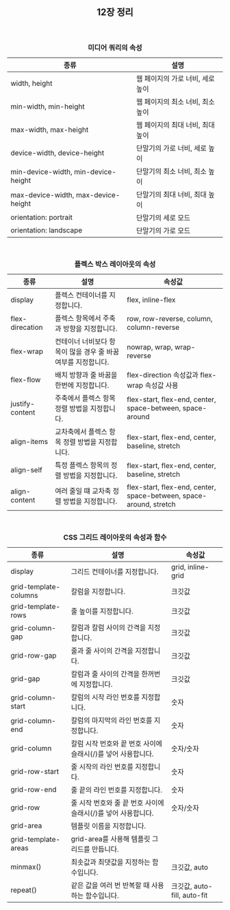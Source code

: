 <header>
  <h2>12장 정리</h2>
</header>

<body>
  <table>
    <caption><b>미디어 쿼리의 속성</b></caption>
    <thead>
      <tr>
        <th>종류</th>
        <th>설명</th>
      </tr>
    </thead>
    <tbody>
      <tr>
        <td>width, height</td>
        <td>웹 페이지의 가로 너비, 세로 높이</td>
      </tr>
      <tr>
        <td>min-width, min-height</td>
        <td>웹 페이지의 최소 너비, 최소 높이</td>
      </tr>
      <tr>
        <td>max-width, max-height</td>
        <td>웹 페이지의 최대 너비, 최대 높이</td>
      </tr>
      <tr>
        <td>device-width, device-height</td>
        <td>단말기의 가로 너비, 세로 높이</td>
      </tr>
      <tr>
        <td>min-device-width, min-device-height</td>
        <td>단말기의 최소 너비, 최소 높이</td>
      </tr>
      <tr>
        <td>max-device-width, max-device-height</td>
        <td>단말기의 최대 너비, 최대 높이</td>
      </tr>
      <tr>
        <td>orientation: portrait</td>
        <td>단말기의 세로 모드</td>
      </tr>
      <tr>
        <td>orientation: landscape</td>
        <td>단말기의 가로 모드</td>
      </tr>
    </tbody>
  </table>
  <br>
  
  <table>
    <caption><b>플렉스 박스 레이아웃의 속성</b></caption>
    <thead>
      <tr>
        <th>종류</th>
        <th>설명</th>
        <th>속성값</th>
      </tr>
    </thead>
    <tbody>
      <tr>
        <td>display</td>
        <td>플렉스 컨테이너를 지정합니다.</td>
        <td>flex, inline-flex</td>
      </tr>
      <tr>
        <td>flex-direcation</td>
        <td>플렉스 항목에서 주축과 방향을 지정합니다.</td>
        <td>row, row-reverse, column, column-reverse</td>
      </tr>
      <tr>
        <td>flex-wrap</td>
        <td>컨테이너 너비보다 항목이 많을 경우 줄 바꿈 여부를 지정합니다.</td>
        <td>nowrap, wrap, wrap-reverse</td>
      </tr>
      <tr>
        <td>flex-flow</td>
        <td>배치 방향과 줄 바꿈을 한번에 지정합니다.</td>
        <td>flex-direction 속성값과 flex-wrap 속성값 사용</td>
      </tr>
      <tr>
        <td>justify-content</td>
        <td>주축에서 플렉스 항목 정렬 방법을 지정합니다.</td>
        <td>flex-start, flex-end, center, space-between, space-around</td>
      </tr>
      <tr>
        <td>align-items</td>
        <td>교차축에서 플렉스 항목 정렬 방법을 지정합니다.</td>
        <td>flex-start, flex-end, center, baseline, stretch</td>
      </tr>
      <tr>
        <td>align-self</td>
        <td>특정 플렉스 항목의 정렬 방법을 지정합니다.</td>
        <td>flex-start, flex-end, center, baseline, stretch</td>
      </tr>
      <tr>
        <td>align-content</td>
        <td>여러 줄일 떄 교차축 정렬 방법을 지정합니다.</td>
        <td>flex-start, flex-end, center, space-between, space-around, stretch</td>
      </tr>
    </tbody>
  </table>
  <br>
  
  <table>
    <caption><b>CSS 그리드 레이아웃의 속성과 함수</b></caption>
    <thead>
      <tr>
        <th>종류</th>
        <th>설명</th>
        <th>속성값</th>
      </tr>
    </thead>
    <tbody>
      <tr>
        <td>display</td>
        <td>그리드 컨테이너를 지정합니다.</td>
        <td>grid, inline-grid</td>
      </tr>
      <tr>
        <td>grid-template-columns</td>
        <td>칼럼을 지정합니다.</td>
        <td>크깃값</td>
      </tr>
      <tr>
        <td>grid-template-rows</td>
        <td>줄 높이를 지정합니다.</td>
        <td>크깃값</td>
      </tr>
      <tr>
        <td>grid-column-gap</td>
        <td>칼럼과 칼럼 사이의 간격을 지정합니다.</td>
        <td>크깃값</td>
      </tr>
      <tr>
        <td>grid-row-gap</td>
        <td>줄과 줄 사이의 간격을 지정합니다.</td>
        <td>크깃값</td>
      </tr>
      <tr>
        <td>grid-gap</td>
        <td>칼럼과 줄 사이의 간격을 한꺼번에 지정합니다.</td>
        <td>크깃값</td>
      </tr>
      <tr>
        <td>grid-column-start</td>
        <td>칼럼의 시작 라인 번호를 지정합니다.</td>
        <td>숫자</td>
      </tr>
      <tr>
        <td>grid-column-end</td>
        <td>칼럼의 마지막의 라인 번호를 지정합니다.</td>
        <td>숫자</td>
      </tr>
      <tr>
        <td>grid-column</td>
        <td>칼럼 시작 번호와 끝 번호 사이에 슬래시(/)를 넣어 사용합니다.</td>
        <td>숫자/숫자</td>
      </tr>
      <tr>
        <td>grid-row-start</td>
        <td>줄 시작의 라인 번호를 지정합니다.</td>
        <td>숫자</td>
      </tr>
      <tr>
        <td>grid-row-end</td>
        <td>줄 끝의 라인 번호를 지정합니다.</td>
        <td>숫자</td>
      </tr>
      <tr>
        <td>grid-row</td>
        <td>줄 시작 번호와 줄 끝 번호 사이에 슬래시(/)를 넣어 사용합니다.</td>
        <td>숫자/숫자</td>
      </tr>
      <tr>
        <td>grid-area</td>
        <td>템플릿 이름을 지정합니다.</td>
        <td></td>
      </tr>
      <tr>
        <td>grid-template-areas</td>
        <td>grid-area를 사용해 템플릿 그리드를 만듭니다.</td>
        <td></td>
      </tr>
      <tr>
        <td>minmax()</td>
        <td>최솟값과 최댓값을 지정하는 함수입니다.</td>
        <td>크깃값, auto</td>
      </tr>
      <tr>
        <td>repeat()</td>
        <td>같은 값을 여러 번 반복할 때 사용하는 함수입니다.</td>
        <td>크깃값, auto-fill, auto-fit</td>
      </tr>
    </tbody>
  </table>
</body>